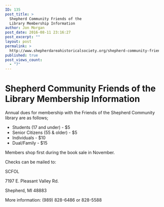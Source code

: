 ```yaml
---
ID: 135
post_title: >
  Shepherd Community Friends of the
  Library Membership Information
author: Jon Morgan
post_date: 2016-08-11 23:16:27
post_excerpt: ""
layout: post
permalink: >
  http://www.shepherdareahistoricalsociety.org/shepherd-community-friends-of-the-library-membership-information/
published: true
post_views_count:
  - "7"
---
```

<h1 class="c2 c3">Shepherd Community Friends of the Library Membership Information</h1><p>Annual dues for membership with the Friends of the Shepherd Community library are as follows;</p><ul class="c4 lst-kix_x5kjw5xun6d5-0 start"><li class="c0">Students (17 and under) - $5</li><li class="c0">Senior Citizens (55 &amp; older) - $5</li><li class="c0">Individuals - $10</li><li class="c0">Dual/Family - $15</li></ul><p>Members shop first during the book sale in November.</p><p>Checks can be mailed to:</p><p>SCFOL</p><p>7197 E. Pleasant Valley Rd.</p><p>Shepherd, MI 48883</p><p>More information: (989) 828-6486 or 828-5588</p>